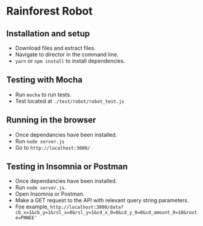 # Rainforest Robot

## Installation and setup

* Download files and extract files.
* Navigate to director in the command line.
* `yarn` or `npm install` to install dependencies.

## Testing with Mocha

* Run `mocha` to run tests.
* Test located at `./test/robot/robot_test.js`

## Running in the browser

* Once dependancies have been installed.
* Run `node server.js`
* Go to `http://localhost:3000/`

## Testing in Insomnia or Postman

* Once dependancies have been installed.
* Run `node server.js`.
* Open Insomnia or Postman.
* Make a GET request to the API with relevant query string parameters.
* Foe example, `http://localhost:3000/data?cb_x=1&cb_y=1&rsl_x=0&rsl_y=1&cd_x_0=0&cd_y_0=0&cd_amount_0=10&route=PNNEE'`
